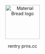 <p align="center">
    <img width="110" src="https://komarev.com/ghpvc/?username=violetaism&color=948ca4&style=flat&label=stargazers" alt="Material Bread logo">
</p>
<p align="center">
rentry prns.cc
</p>
